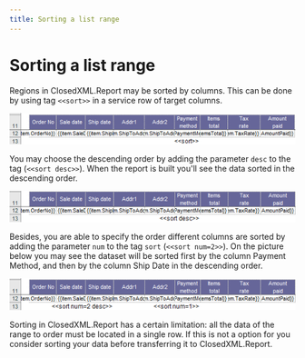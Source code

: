 ```yaml
---
title: Sorting a list range
---
```


# Sorting a list range

Regions in ClosedXML.Report may be sorted by columns. This can be done by using tag `<<sort>>` in a service row of target columns.

![tlists1_sort](../../images/sorting-01.png)

You may choose the descending order by adding the parameter `desc` to the tag (`<<sort desc>>`). When the report is built you'll see the data sorted in the descending order.

![tlists1_sort_desc](../../images/sorting-02.png)

Besides, you are able to specify the order different columns are sorted by adding the parameter `num` to the tag `sort` (`<<sort num=2>>`). On the picture below you may see the dataset will be sorted first by the column Payment Method, and then by the column Ship Date in the descending order.

![tlists1_sort_num xlsx](../../images/sorting-03.png)

Sorting in ClosedXML.Report has a certain limitation: all the data of the range to order must be located in a single row. If this is not a option for you consider sorting your data before transferring it to ClosedXML.Report.
